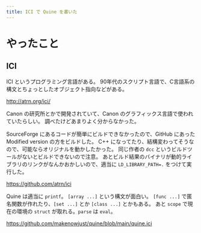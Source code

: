 ```yaml
---
title: ICI で Quine を書いた
---
```


# やったこと

## ICI

ICI というプログラミング言語がある。
90年代のスクリプト言語で、C言語系の構文とちょっとしたオブジェクト指向などがある。

<http://atrn.org/ici/>

Canon の研究所とかで開発されていて、Canon のグラフィックス言語で使われていたらしい。
調べたけどあまりよく分からなかった。

SourceForge にあるコードが簡単にビルドできなかったので、GitHub にあった Modified version の方をビルドした。
C++ になってたり、結構変わってそうなので、可能ならオリジナルを動かしたかった。
同じ作者の `dcc` というビルドツールがないとビルドできないので注意。
あとビルド結果のバイナリが動的ライブラリのリンクがなんかおかしいので、適当に `LD_LIBRARY_PATH=.` をつけて実行した。

<https://github.com/atrn/ici>

Quine は適当に `printf`。
`[array ...]` という構文が面白い。
`[func ...]` で匿名関数が作れたり、`[set ...]` とか `[class ...]` とかもある。
あと `scope` で現在の環境の `struct` が取れる。`parse` は `eval`。

<https://github.com/makenowjust/quine/blob/main/quine.ici>
